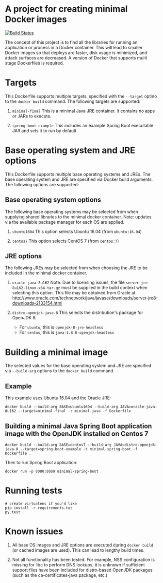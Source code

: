 # A project for creating minimal Docker images

[![Build Status](https://travis-ci.org/williamsbdev/minimal-docker-image-maker.png)](https://travis-ci.org/williamsbdev/minimal-docker-image-maker)

The concept of this project is to find all the libraries for running an
application or process in a Docker container. This will lead to smaller Docker
images so that deploys are faster, disk usage is minimized, and attack surfaces
are decreased. A version of Docker that supports multi stage Dockerfiles is
required.

# Targets
This Dockerfile supports multiple targets, specified with the `--target` optino to the `docker build` command. The following targets are supported:

1. `minimal-final`
   This is a minimal Java JRE container. It contains no apps or JARs to execute.

2. `spring-boot-example`
   This includes an example Spring Boot executable JAR and sets it to run by default

# Base operating system and JRE options
This Dockerfile supports multiple base operating systems and JREs. The base operating system
and JRE are specified via Docker build arguments. The following options are supported:

## Base operating system options
The following base operating systems may be selected from when supplying shared libraries
to the minimal docker container. Note: updates via the available package manager for each OS
are applied.

1. `ubuntu1604`
   This option selects Ubuntu 16.04 (from `ubuntu:16.04`)

2. `centos7`
   This option selects CentOS 7 (from `centos:7`)

## JRE options
The following JREs may be selected from when choosing the JRE to be included in the minimal
docker container.

1. `oracle-java-8u162`
   Note: Due to licensing issues, the file `server-jre-8u162-linux-x64.tar.gz` must be supplied in the build context when selecting this option.
   This file may be obtained from Oracle at http://www.oracle.com/technetwork/java/javase/downloads/server-jre8-downloads-2133154.html

2. `distro-openjdk-java-8`
   This selects the distribution's package for OpenJDK 8.
   * For `ubuntu`, this is `openjdk-8-jre-headless`
   * For `centos`, this is `java-1.8.0-openjdk-headless`

# Building a minimal image
The selected values for the base operating system and JRE are specified via `--build-arg` options to the `docker build` command.

## Example
This example uses Ubuntu 16.04 and the Oracle JRE:

    docker build --build-arg BASE=ubuntu1604 --build-arg JAVA=oracle-java-8u162 --target=minimal-final -t minimal-java -f Dockerfile .

## Building a minimal Java Spring Boot application image with the OpenJDK installed on Centos 7

    docker build --build-arg BASE=centos7 --build-arg JAVA=distro-openjdk-java-8 --target=spring-boot-example -t minimal-spring-boot -f Dockerfile .


Then to run Spring Boot application:

    docker run -p 8080:8080 minimal-spring-boot

# Running tests

    # create virtualenv if you'd like
    pip install -r requirements.txt
    py.test

# Known issues

1. All base OS images and JRE options are executed during `docker build` (or cached images are used). This can lead to lengthy build times.

2. Not all functionality has been tested. For example, NSS configuration is missing for libc to perform DNS lookups; it is unknown if sufficient support files have been included for distro-based OpenJDK packages (such as the ca-certificates-java package, etc.)

